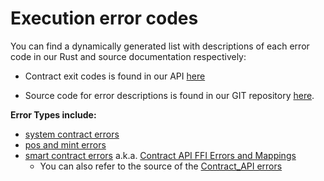 # Execution error codes

You can find a dynamically generated list with descriptions of each error code in our Rust and source documentation respectively:

- Contract exit codes is found in our API [here](https://docs.rs/casperlabs-types/latest/casperlabs_types/enum.ApiError.html#mappings)

- Source code for error descriptions is found in our GIT repository [here](https://docs.rs/casperlabs-contract-ffi/0.22.0/src/casperlabs_contract_ffi/contract_api/error.rs.html#56-138).

**Error Types include:**

- [system contract errors](https://github.com/CasperLabs/CasperLabs/tree/dev/execution-engine/types/src/system_contract_errors)
- [pos and mint errors](https://github.com/CasperLabs/CasperLabs/blob/dev/execution-engine/types/src/api_error.rs)
- [smart contract errors](https://docs.rs/casperlabs-contract-ffi/0.22.0/casperlabs_contract_ffi/contract_api/enum.Error.html) a.k.a. [Contract API FFI Errors and Mappings](https://docs.rs/casperlabs-types/latest/casperlabs_types/enum.ApiError.html#mappings)
  - You can also refer to the source of the [Contract_API errors](https://docs.rs/casperlabs-contract-ffi/0.22.0/src/casperlabs_contract_ffi/contract_api/error.rs.html#56-138)



